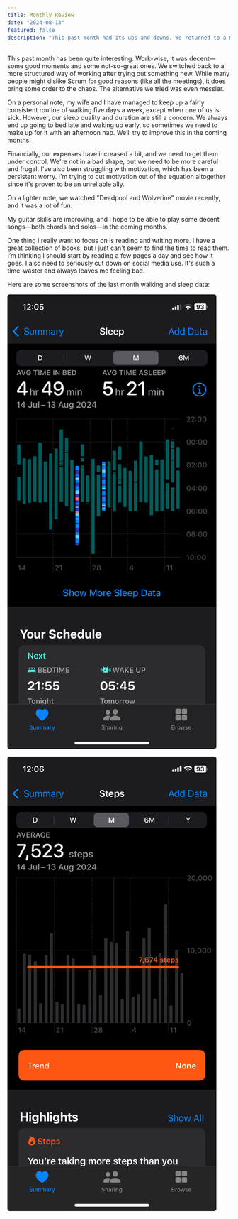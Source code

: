 ```yaml
---
title: Monthly Review
date: "2024-08-13"
featured: false
description: "This past month had its ups and downs. We returned to a more structured workflow at work, and my wife and I kept up our walking routine. We need to improve our sleep and watch our spending. I’m working on motivation, improving my guitar skills, and aiming to read more while cutting down on social media."
---
```


This past month has been quite interesting. Work-wise, it was decent—some good moments and some not-so-great ones. We switched back to a more structured way of working after trying out something new. While many people might dislike Scrum for good reasons (like all the meetings), it does bring some order to the chaos. The alternative we tried was even messier.

On a personal note, my wife and I have managed to keep up a fairly consistent routine of walking five days a week, except when one of us is sick. However, our sleep quality and duration are still a concern. We always end up going to bed late and waking up early, so sometimes we need to make up for it with an afternoon nap. We’ll try to improve this in the coming months.

Financially, our expenses have increased a bit, and we need to get them under control. We're not in a bad shape, but we need to be more careful and frugal. I've also been struggling with motivation, which has been a persistent worry. I'm trying to cut motivation out of the equation altogether since it's proven to be an unreliable ally.

On a lighter note, we watched "Deadpool and Wolverine" movie recently, and it was a lot of fun.

My guitar skills are improving, and I hope to be able to play some decent songs—both chords and solos—in the coming months.

One thing I really want to focus on is reading and writing more. I have a great collection of books, but I just can't seem to find the time to read them. I’m thinking I should start by reading a few pages a day and see how it goes. I also need to seriously cut down on social media use. It's such a time-waster and always leaves me feeling bad.

Here are some screenshots of the last month walking and sleep data:

![sleep](../../assets/IMG_103C22132295-1.jpeg)

![walk](../../assets/IMG_286BE7834BDC-1.jpeg)
